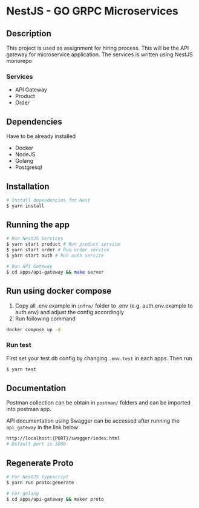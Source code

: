 # NestJS - GO GRPC Microservices

## Description
This project is used as assignment for hiring process. This will be the API gateway for microservice application. The services is written using NestJS monorepo
### Services
- API Gateway
- Product
- Order

## Dependencies
Have to be already installed
- Docker
- NodeJS
- Golang
- Postgresql

## Installation

```bash
# Install dependencies for Nest
$ yarn install
```

## Running the app
```bash
# Run NestJS Services
$ yarn start product # Run product service
$ yarn start order # Run order service
$ yarn start auth # Run auth service

# Run API Gateway
$ cd apps/api-gateway && make server
```

## Run using docker compose
1. Copy all .env.example in `infra/` folder to .env (e.g. auth.env.example to auth.env) and adjust the config accordingly
2. Run following command
```bash
docker compose up -d 
```

### Run test
First set your test db config by changing `.env.test` in each apps. Then run

```bash
$ yarn test
```

## Documentation
Postman collection can be obtain in `postman/` folders and can be imported into postman app.

API documentation using Swagger can be accessed after running the `api_gateway` in the link below

```bash
http://localhost:{PORT}/swagger/index.html
# Default port is 3000
```

## Regenerate Proto
```bash
# For NestJS typescript
$ yarn run proto:generate

# For golang
$ cd apps/api-gateway && maker proto
```